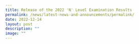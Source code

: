 ```yaml
---
title: Release of the 2022 'N' Level Examination Results
permalink: /news/latest-news-and-announcements/permalink/
date: 2022-12-14
layout: post
description: ""
image: ""
---
```

